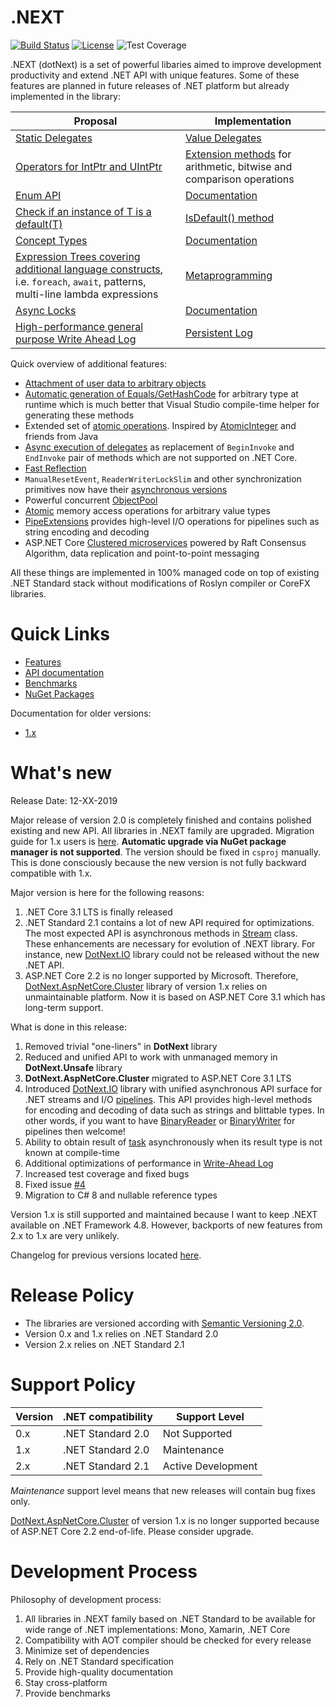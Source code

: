 .NEXT
====
[![Build Status](https://dev.azure.com/rvsakno/dotNext/_apis/build/status/sakno.dotNext?branchName=master)](https://dev.azure.com/rvsakno/dotNext/_build/latest?definitionId=1&branchName=master)
[![License](https://img.shields.io/badge/license-MIT-blue.svg)](https://github.com/sakno/dotNext/blob/master/LICENSE)
![Test Coverage](https://img.shields.io/azure-devops/coverage/rvsakno/dotnext/1/master)

.NEXT (dotNext) is a set of powerful libaries aimed to improve development productivity and extend .NET API with unique features. Some of these features are planned in future releases of .NET platform but already implemented in the library:

| Proposal | Implementation |
| ---- | ---- |
| [Static Delegates](https://github.com/dotnet/csharplang/blob/master/proposals/static-delegates.md) | [Value Delegates](https://sakno.github.io/dotNext/features/core/valued.html) |
| [Operators for IntPtr and UIntPtr](https://github.com/dotnet/corefx/issues/32775) | [Extension methods](https://sakno.github.io/dotNext/api/DotNext.ValueTypeExtensions.html) for arithmetic, bitwise and comparison operations |
| [Enum API](https://github.com/dotnet/corefx/issues/34077) | [Documentation](https://sakno.github.io/dotNext/features/core/enum.html) |
| [Check if an instance of T is a default(T)](https://github.com/dotnet/corefx/issues/16209) | [IsDefault() method](https://sakno.github.io/dotNext/api/DotNext.Runtime.Intrinsics.html#DotNext_Runtime_Intrinsics_IsDefault__1___0_) |
| [Concept Types](https://github.com/dotnet/csharplang/issues/110) | [Documentation](https://sakno.github.io/dotNext/features/concept.html) |
| [Expression Trees covering additional language constructs](https://github.com/dotnet/csharplang/issues/158), i.e. `foreach`, `await`, patterns, multi-line lambda expressions | [Metaprogramming](https://sakno.github.io/dotNext/features/metaprogramming/index.html) |
| [Async Locks](https://github.com/dotnet/corefx/issues/34073) | [Documentation](https://sakno.github.io/dotNext/features/threading/index.html) |
| [High-performance general purpose Write Ahead Log](https://github.com/dotnet/corefx/issues/25034) | [Persistent Log](https://sakno.github.io/dotNext/features/cluster/wal.html)  | 

Quick overview of additional features:

* [Attachment of user data to arbitrary objects](https://sakno.github.io/dotNext/features/core/userdata.html)
* [Automatic generation of Equals/GetHashCode](https://sakno.github.io/dotNext/features/core/autoeh.html) for arbitrary type at runtime which is much better that Visual Studio compile-time helper for generating these methods
* Extended set of [atomic operations](https://sakno.github.io/dotNext/features/core/atomic.html). Inspired by [AtomicInteger](https://docs.oracle.com/javase/10/docs/api/java/util/concurrent/atomic/AtomicInteger.html) and friends from Java
* [Async execution of delegates](https://sakno.github.io/dotNext/features/core/asyncd.html) as replacement of `BeginInvoke` and `EndInvoke` pair of methods which are not supported on .NET Core.
* [Fast Reflection](https://sakno.github.io/dotNext/features/reflection/fast.html)
* `ManualResetEvent`, `ReaderWriterLockSlim` and other synchronization primitives now have their [asynchronous versions](https://sakno.github.io/dotNext/features/threading/rwlock.html)
* Powerful concurrent [ObjectPool](https://sakno.github.io/dotNext/features/threading/objectpool.html)
* [Atomic](https://sakno.github.io/dotNext/features/core/atomic.html) memory access operations for arbitrary value types
* [PipeExtensions](https://sakno.github.io/dotNext/api/DotNext.IO.Pipelines.PipeExtensions) provides high-level I/O operations for pipelines such as string encoding and decoding
* ASP.NET Core [Clustered microservices](https://sakno.github.io/dotNext/features/cluster/aspnetcore.html) powered by Raft Consensus Algorithm, data replication and point-to-point messaging

All these things are implemented in 100% managed code on top of existing .NET Standard stack without modifications of Roslyn compiler or CoreFX libraries.

# Quick Links

* [Features](https://sakno.github.io/dotNext/features/core/index.html)
* [API documentation](https://sakno.github.io/dotNext/api/DotNext.html)
* [Benchmarks](https://sakno.github.io/dotNext/benchmarks.html)
* [NuGet Packages](https://www.nuget.org/profiles/rvsakno)

Documentation for older versions:
* [1.x](https://sakno.github.io/dotNext/versions/1.x/index.html)

# What's new
Release Date: 12-XX-2019

Major release of version 2.0 is completely finished and contains polished existing and new API. All libraries in .NEXT family are upgraded. Migration guide for 1.x users is [here](https://sakno.github.io/dotNext/migration/1.html). **Automatic upgrade via NuGet package manager is not supported**. The version should be fixed in `csproj` manually. This is done consciously because the new version is not fully backward compatible with 1.x.

Major version is here for the following reasons:
1. .NET Core 3.1 LTS is finally released
1. .NET Standard 2.1 contains a lot of new API required for optimizations. The most expected API is asynchronous methods in [Stream](https://docs.microsoft.com/en-us/dotnet/api/system.io.stream) class. These enhancements are necessary for evolution of .NEXT library. For instance, new [DotNext.IO](https://www.nuget.org/packages/DotNext.IO/) library could not be released without the new .NET API.
1. ASP.NET Core 2.2 is no longer supported by Microsoft. Therefore, [DotNext.AspNetCore.Cluster](https://www.nuget.org/packages/DotNext.AspNetCore.Cluster/) library of version 1.x relies on unmaintainable platform. Now it is based on ASP.NET Core 3.1 which has long-term support.

What is done in this release:
1. Removed trivial "one-liners" in **DotNext** library
1. Reduced and unified API to work with unmanaged memory in **DotNext.Unsafe** library
1. **DotNext.AspNetCore.Cluster** migrated to ASP.NET Core 3.1 LTS
1. Introduced [DotNext.IO](https://www.nuget.org/packages/DotNext.IO/) library with unified asynchronous API surface for .NET streams and I/O [pipelines](https://docs.microsoft.com/en-us/dotnet/api/system.io.pipelines). This API provides high-level methods for encoding and decoding of data such as strings and blittable types. In other words, if you want to have [BinaryReader](https://docs.microsoft.com/en-us/dotnet/api/system.io.binaryreader) or [BinaryWriter](https://docs.microsoft.com/en-us/dotnet/api/system.io.binarywriter) for pipelines then welcome!
1. Ability to obtain result of [task](https://docs.microsoft.com/en-us/dotnet/api/system.threading.tasks.task-1) asynchronously when its result type is not known at compile-time
1. Additional optimizations of performance in [Write-Ahead Log](https://sakno.github.io/dotNext/api/DotNext.Net.Cluster.Consensus.Raft.PersistentState.html)
1. Increased test coverage and fixed bugs
1. Fixed issue [#4](https://github.com/sakno/dotNext/issues/4)
1. Migration to C# 8 and nullable reference types

Version 1.x is still supported and maintained because I want to keep .NEXT available on .NET Framework 4.8. However, backports of new features from 2.x to 1.x are very unlikely.

Changelog for previous versions located [here](./CHANGELOG.md).

# Release Policy
* The libraries are versioned according with [Semantic Versioning 2.0](https://semver.org/).
* Version 0.x and 1.x relies on .NET Standard 2.0
* Version 2.x relies on .NET Standard 2.1

# Support Policy
| Version | .NET compatibility | Support Level |
| ---- | ---- | ---- |
| 0.x | .NET Standard 2.0 | Not Supported |
| 1.x | .NET Standard 2.0 | Maintenance |
| 2.x | .NET Standard 2.1 | Active Development |

_Maintenance_ support level means that new releases will contain bug fixes only.

[DotNext.AspNetCore.Cluster](https://www.nuget.org/packages/DotNext.AspNetCore.Cluster/) of version 1.x is no longer supported because of ASP.NET Core 2.2 end-of-life. Please consider upgrade.

# Development Process
Philosophy of development process:
1. All libraries in .NEXT family based on .NET Standard to be available for wide range of .NET implementations: Mono, Xamarin, .NET Core
1. Compatibility with AOT compiler should be checked for every release
1. Minimize set of dependencies
1. Rely on .NET Standard specification
1. Provide high-quality documentation
1. Stay cross-platform
1. Provide benchmarks
